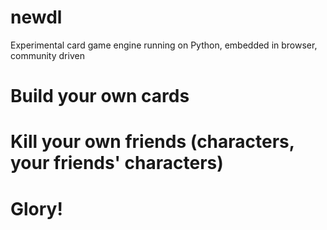 # newdl
Experimental card game engine running on Python, embedded in browser, community driven

# Build your own cards

# Kill your own friends (**characters**, your friends' **characters**)

# Glory!
